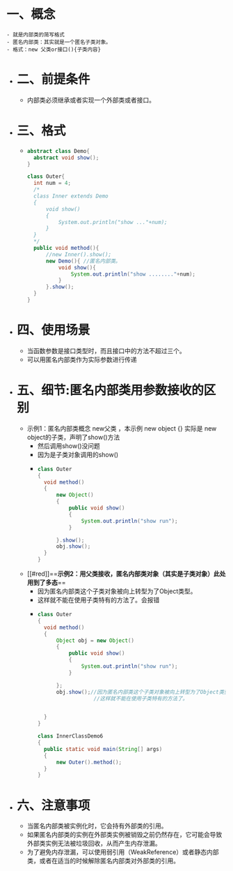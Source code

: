 # 一、概念
	- 就是内部类的简写格式
	- 匿名内部类：其实就是一个匿名子类对象。
	- 格式：new 父类or接口(){子类内容}
- # 二、前提条件
	- 内部类必须继承或者实现一个外部类或者接口。
- # 三、格式
	- ```java
	  abstract class Demo{
	  	abstract void show();
	  }
	  
	  class Outer{
	  	int num = 4;
	  	/*
	  	class Inner extends Demo
	  	{
	  		void show()
	  		{
	  			System.out.println("show ..."+num);
	  		}
	  	}
	  	*/
	  	public void method(){
	  		//new Inner().show();
	  		new Demo(){ //匿名内部类。
	  			void show(){
	  				System.out.println("show ........"+num);
	  			}
	  		}.show();
	  	}
	  }
	  
	  ```
- # 四、使用场景
	- 当函数参数是接口类型时，而且接口中的方法不超过三个。
	- 可以用匿名内部类作为实际参数进行传递
- # 五、细节:匿名内部类用参数接收的区别
	- 示例1：匿名内部类概念 new父类 ，本示例 new object {} 实际是 new object的子类，声明了show()方法
		- 然后调用show()没问题
		- 因为是子类对象调用的show()
		- ```java
		  class Outer
		  {
		  	void method()
		  	{
		  		new Object()
		  		{
		  			public void show()
		  			{
		  				System.out.println("show run");
		  			}
		  
		  		}.show();
		  		obj.show();
		  	}
		  }
		  ```
	- [[#red]]==**示例2：用父类接收，匿名内部类对象（其实是子类对象）此处用到了多态**==
		- 因为匿名内部类这个子类对象被向上转型为了Object类型。
		- 这样就不能在使用子类特有的方法了。会报错
		- ```java
		  class Outer
		  {
		  	void method()
		  	{
		  		Object obj = new Object()
		  		{
		  			public void show()
		  			{
		  				System.out.println("show run");
		  			}
		  
		  		};
		  		obj.show();//因为匿名内部类这个子类对象被向上转型为了Object类型。
		  					//这样就不能在使用子类特有的方法了。
		  
		  
		  	}
		  }
		  
		  class InnerClassDemo6 
		  {
		  	public static void main(String[] args) 
		  	{
		  		new Outer().method();
		  	}
		  }
		  
		  ```
- # 六、注意事项
	- 当匿名内部类被实例化时，它会持有外部类的引用。
	- 如果匿名内部类的实例在外部类实例被销毁之前仍然存在，它可能会导致外部类实例无法被垃圾回收，从而产生内存泄漏。
	- 为了避免内存泄漏，可以使用弱引用（WeakReference）或者静态内部类，或者在适当的时候解除匿名内部类对外部类的引用。